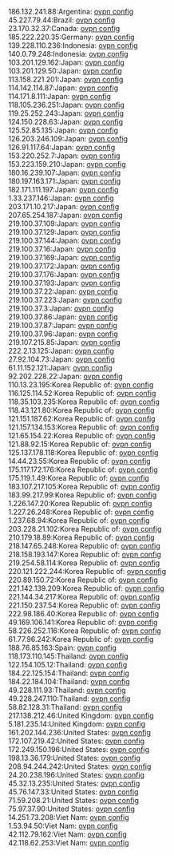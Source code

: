 186.132.241.88:Argentina: [ovpn config](vpn/186_132_241_88.ovpn)  
45.227.79.44:Brazil: [ovpn config](vpn/45_227_79_44.ovpn)  
23.170.32.37:Canada: [ovpn config](vpn/23_170_32_37.ovpn)  
185.222.220.35:Germany: [ovpn config](vpn/185_222_220_35.ovpn)  
139.228.110.236:Indonesia: [ovpn config](vpn/139_228_110_236.ovpn)  
140.0.79.248:Indonesia: [ovpn config](vpn/140_0_79_248.ovpn)  
103.201.129.162:Japan: [ovpn config](vpn/103_201_129_162.ovpn)  
103.201.129.50:Japan: [ovpn config](vpn/103_201_129_50.ovpn)  
113.158.221.201:Japan: [ovpn config](vpn/113_158_221_201.ovpn)  
114.142.114.87:Japan: [ovpn config](vpn/114_142_114_87.ovpn)  
114.171.8.111:Japan: [ovpn config](vpn/114_171_8_111.ovpn)  
118.105.236.251:Japan: [ovpn config](vpn/118_105_236_251.ovpn)  
119.25.252.243:Japan: [ovpn config](vpn/119_25_252_243.ovpn)  
124.150.228.63:Japan: [ovpn config](vpn/124_150_228_63.ovpn)  
125.52.85.135:Japan: [ovpn config](vpn/125_52_85_135.ovpn)  
126.203.246.109:Japan: [ovpn config](vpn/126_203_246_109.ovpn)  
126.91.117.64:Japan: [ovpn config](vpn/126_91_117_64.ovpn)  
153.220.252.7:Japan: [ovpn config](vpn/153_220_252_7.ovpn)  
153.223.159.210:Japan: [ovpn config](vpn/153_223_159_210.ovpn)  
180.16.239.107:Japan: [ovpn config](vpn/180_16_239_107.ovpn)  
180.197.163.171:Japan: [ovpn config](vpn/180_197_163_171.ovpn)  
182.171.111.197:Japan: [ovpn config](vpn/182_171_111_197.ovpn)  
1.33.237.146:Japan: [ovpn config](vpn/1_33_237_146.ovpn)  
203.171.10.217:Japan: [ovpn config](vpn/203_171_10_217.ovpn)  
207.65.254.187:Japan: [ovpn config](vpn/207_65_254_187.ovpn)  
219.100.37.109:Japan: [ovpn config](vpn/219_100_37_109.ovpn)  
219.100.37.129:Japan: [ovpn config](vpn/219_100_37_129.ovpn)  
219.100.37.144:Japan: [ovpn config](vpn/219_100_37_144.ovpn)  
219.100.37.16:Japan: [ovpn config](vpn/219_100_37_16.ovpn)  
219.100.37.169:Japan: [ovpn config](vpn/219_100_37_169.ovpn)  
219.100.37.172:Japan: [ovpn config](vpn/219_100_37_172.ovpn)  
219.100.37.176:Japan: [ovpn config](vpn/219_100_37_176.ovpn)  
219.100.37.193:Japan: [ovpn config](vpn/219_100_37_193.ovpn)  
219.100.37.22:Japan: [ovpn config](vpn/219_100_37_22.ovpn)  
219.100.37.223:Japan: [ovpn config](vpn/219_100_37_223.ovpn)  
219.100.37.3:Japan: [ovpn config](vpn/219_100_37_3.ovpn)  
219.100.37.86:Japan: [ovpn config](vpn/219_100_37_86.ovpn)  
219.100.37.87:Japan: [ovpn config](vpn/219_100_37_87.ovpn)  
219.100.37.96:Japan: [ovpn config](vpn/219_100_37_96.ovpn)  
219.107.215.85:Japan: [ovpn config](vpn/219_107_215_85.ovpn)  
222.2.13.125:Japan: [ovpn config](vpn/222_2_13_125.ovpn)  
27.92.104.73:Japan: [ovpn config](vpn/27_92_104_73.ovpn)  
61.11.152.121:Japan: [ovpn config](vpn/61_11_152_121.ovpn)  
92.202.228.22:Japan: [ovpn config](vpn/92_202_228_22.ovpn)  
110.13.23.195:Korea Republic of: [ovpn config](vpn/110_13_23_195.ovpn)  
116.125.114.52:Korea Republic of: [ovpn config](vpn/116_125_114_52.ovpn)  
118.35.103.235:Korea Republic of: [ovpn config](vpn/118_35_103_235.ovpn)  
118.43.121.80:Korea Republic of: [ovpn config](vpn/118_43_121_80.ovpn)  
121.151.187.62:Korea Republic of: [ovpn config](vpn/121_151_187_62.ovpn)  
121.157.134.153:Korea Republic of: [ovpn config](vpn/121_157_134_153.ovpn)  
121.65.154.22:Korea Republic of: [ovpn config](vpn/121_65_154_22.ovpn)  
121.88.92.15:Korea Republic of: [ovpn config](vpn/121_88_92_15.ovpn)  
125.137.178.118:Korea Republic of: [ovpn config](vpn/125_137_178_118.ovpn)  
14.44.23.55:Korea Republic of: [ovpn config](vpn/14_44_23_55.ovpn)  
175.117.172.176:Korea Republic of: [ovpn config](vpn/175_117_172_176.ovpn)  
175.119.1.49:Korea Republic of: [ovpn config](vpn/175_119_1_49.ovpn)  
183.107.217.105:Korea Republic of: [ovpn config](vpn/183_107_217_105.ovpn)  
183.99.217.99:Korea Republic of: [ovpn config](vpn/183_99_217_99.ovpn)  
1.226.147.20:Korea Republic of: [ovpn config](vpn/1_226_147_20.ovpn)  
1.227.26.248:Korea Republic of: [ovpn config](vpn/1_227_26_248.ovpn)  
1.237.68.94:Korea Republic of: [ovpn config](vpn/1_237_68_94.ovpn)  
203.228.21.102:Korea Republic of: [ovpn config](vpn/203_228_21_102.ovpn)  
210.179.18.89:Korea Republic of: [ovpn config](vpn/210_179_18_89.ovpn)  
218.147.65.248:Korea Republic of: [ovpn config](vpn/218_147_65_248.ovpn)  
218.158.193.147:Korea Republic of: [ovpn config](vpn/218_158_193_147.ovpn)  
219.254.58.114:Korea Republic of: [ovpn config](vpn/219_254_58_114.ovpn)  
220.121.222.244:Korea Republic of: [ovpn config](vpn/220_121_222_244.ovpn)  
220.89.150.72:Korea Republic of: [ovpn config](vpn/220_89_150_72.ovpn)  
221.142.139.209:Korea Republic of: [ovpn config](vpn/221_142_139_209.ovpn)  
221.144.34.217:Korea Republic of: [ovpn config](vpn/221_144_34_217.ovpn)  
221.150.237.54:Korea Republic of: [ovpn config](vpn/221_150_237_54.ovpn)  
222.98.186.40:Korea Republic of: [ovpn config](vpn/222_98_186_40.ovpn)  
49.169.106.141:Korea Republic of: [ovpn config](vpn/49_169_106_141.ovpn)  
58.226.252.116:Korea Republic of: [ovpn config](vpn/58_226_252_116.ovpn)  
61.77.96.242:Korea Republic of: [ovpn config](vpn/61_77_96_242.ovpn)  
188.76.85.163:Spain: [ovpn config](vpn/188_76_85_163.ovpn)  
118.173.110.145:Thailand: [ovpn config](vpn/118_173_110_145.ovpn)  
122.154.105.12:Thailand: [ovpn config](vpn/122_154_105_12.ovpn)  
184.22.125.154:Thailand: [ovpn config](vpn/184_22_125_154.ovpn)  
184.22.184.104:Thailand: [ovpn config](vpn/184_22_184_104.ovpn)  
49.228.111.93:Thailand: [ovpn config](vpn/49_228_111_93.ovpn)  
49.228.247.110:Thailand: [ovpn config](vpn/49_228_247_110.ovpn)  
58.82.128.31:Thailand: [ovpn config](vpn/58_82_128_31.ovpn)  
217.138.212.46:United Kingdom: [ovpn config](vpn/217_138_212_46.ovpn)  
5.181.235.14:United Kingdom: [ovpn config](vpn/5_181_235_14.ovpn)  
161.202.144.236:United States: [ovpn config](vpn/161_202_144_236.ovpn)  
172.107.219.42:United States: [ovpn config](vpn/172_107_219_42.ovpn)  
172.249.150.196:United States: [ovpn config](vpn/172_249_150_196.ovpn)  
198.13.36.179:United States: [ovpn config](vpn/198_13_36_179.ovpn)  
208.94.244.242:United States: [ovpn config](vpn/208_94_244_242.ovpn)  
24.20.238.196:United States: [ovpn config](vpn/24_20_238_196.ovpn)  
45.32.13.235:United States: [ovpn config](vpn/45_32_13_235.ovpn)  
45.76.147.33:United States: [ovpn config](vpn/45_76_147_33.ovpn)  
71.59.208.21:United States: [ovpn config](vpn/71_59_208_21.ovpn)  
75.97.37.90:United States: [ovpn config](vpn/75_97_37_90.ovpn)  
14.251.73.208:Viet Nam: [ovpn config](vpn/14_251_73_208.ovpn)  
1.53.94.50:Viet Nam: [ovpn config](vpn/1_53_94_50.ovpn)  
42.112.79.162:Viet Nam: [ovpn config](vpn/42_112_79_162.ovpn)  
42.118.62.253:Viet Nam: [ovpn config](vpn/42_118_62_253.ovpn)  

